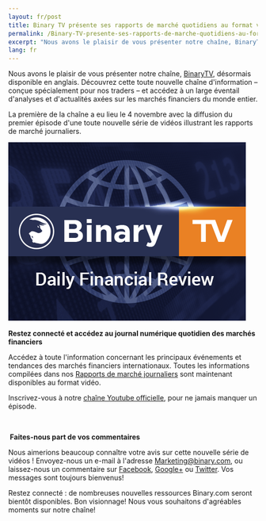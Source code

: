 ```yaml
---
layout: fr/post
title: Binary TV présente ses rapports de marché quotidiens au format vidéo
permalink: /Binary-TV-presente-ses-rapports-de-marche-quotidiens-au-format-video/
excerpt: "Nous avons le plaisir de vous présenter notre chaîne, BinaryTV, désormais disponible en anglais. Découvrez cette toute nouvelle chaîne d'information – conçue spécialement pour nos traders ..."
lang: fr  
---
```



Nous avons le plaisir de vous présenter notre chaîne, [BinaryTV](https://www.binary.com/?l=EN&utm_source=blog&utm_medium=social&utm_content=EN&utm_campaign=whatsnew), désormais disponible en anglais. Découvrez cette toute nouvelle chaîne d'information – conçue spécialement pour nos traders – et accédez à un large éventail d'analyses et d'actualités axées sur les marchés financiers du monde entier.

La première de la chaîne a eu lieu le 4 novembre avec la diffusion du premier épisode d'une toute nouvelle série de vidéos illustrant les rapports de marché journaliers.

![](/images/binarytv-thumbnail-img-.jpg)


**Restez connecté et accédez au journal numérique quotidien des marchés financiers**


Accédez à toute l'information concernant les principaux événements et tendances des marchés financiers internationaux. Toutes les informations compilées dans nos [Rapports de marché journaliers](https://blog.binary.com/fr/binary-tv/?utm_source=blog&utm_medium=social&utm_content=FR&utm_campaign=BinaryTV) sont maintenant disponibles au format vidéo.


Inscrivez-vous à notre [chaîne Youtube officielle](https://www.youtube.com/playlist?list=PLVJJAiu3lRjYz1XO_yoyIRxgz5zBlQc-g), pour ne jamais manquer un épisode.

<br>


** Faites-nous part de vos commentaires**

Nous aimerions beaucoup connaître votre avis sur cette nouvelle série de vidéos ! Envoyez-nous un e-mail à l'adresse [Marketing@binary.com](mailto:marketing@binary.com), ou laissez-nous un commentaire sur [Facebook](https://www.facebook.com/binarydotcom), [Google+](https://plus.google.com/106251151552682209951) ou [Twitter](). Vos messages sont toujours bienvenus!  

Restez connecté : de nombreuses nouvelles ressources Binary.com seront bientôt disponibles.
Bon visionnage! Nous vous souhaitons d'agréables moments sur notre chaîne!
